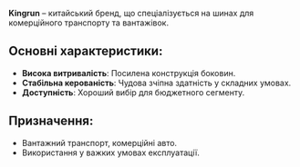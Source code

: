 **Kingrun** – китайський бренд, що спеціалізується на шинах для комерційного транспорту та вантажівок.

## Основні характеристики:

- **Висока витривалість**: Посилена конструкція боковин.
- **Стабільна керованість**: Чудова зчіпна здатність у складних умовах.
- **Доступність**: Хороший вибір для бюджетного сегменту.

## Призначення:

- Вантажний транспорт, комерційні авто.
- Використання у важких умовах експлуатації.
